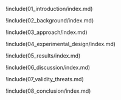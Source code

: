 !include(01_introduction/index.md)

!include(02_background/index.md)

!include(03_approach/index.md)

!include(04_experimental_design/index.md)

!include(05_results/index.md)

!include(06_discussion/index.md)

!include(07_validity_threats.md)

!include(08_conclusion/index.md)
